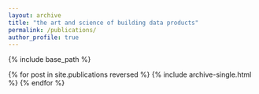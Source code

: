 ```yaml
---
layout: archive
title: "the art and science of building data products"
permalink: /publications/
author_profile: true
---
```


{% include base_path %}

{% for post in site.publications reversed %}
  {% include archive-single.html %}
{% endfor %}
